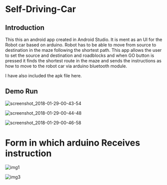 # Self-Driving-Car

## Introduction
This this an android app created in Android Studio. It is ment as an UI for the Robot car based on arduino. Robot has to be able to move
from source to destination in the maze following the shortest path. This app allows the user to set the source and destination and roadblocks
and when GO button is pressed it finds the shortest route in the maze and sends the instructions as how to move to the robot car
via arduino bluetooth module.

I have also included the apk file here.

## Demo Run

![screenshot_2018-01-29-00-43-54](https://user-images.githubusercontent.com/11765482/35485986-8319ede8-048f-11e8-91f5-8ceac4ae980a.jpeg)

![screenshot_2018-01-29-00-44-48](https://user-images.githubusercontent.com/11765482/35485987-84a64184-048f-11e8-83e7-49ea9159b3f2.jpeg)

![screenshot_2018-01-29-00-46-58](https://user-images.githubusercontent.com/11765482/35485988-86089edc-048f-11e8-97c0-6a32e67cf856.jpeg)


# Form in which arduino Receives instruction

![img1](https://user-images.githubusercontent.com/11765482/35486027-278019a2-0490-11e8-8d93-4b211caf392e.PNG)

![img3](https://user-images.githubusercontent.com/11765482/35486028-290e56da-0490-11e8-9cc6-076246c8a76d.PNG)
